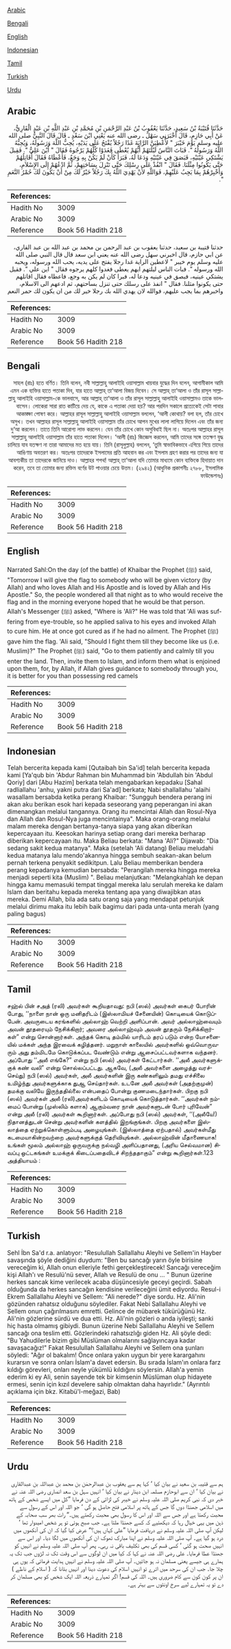 [Arabic](#arabic)

[Bengali](#bengali)

[English](#english)

[Indonesian](#indonesian)

[Tamil](#tamil)

[Turkish](#turkish)

[Urdu](#urdu)

## Arabic


<div dir="rtl" lang="ar" style={{fontSize:'larger',backgroundColor:'#f8f9fa',padding:20}}>
حَدَّثَنَا قُتَيْبَةُ بْنُ سَعِيدٍ، حَدَّثَنَا يَعْقُوبُ بْنُ عَبْدِ الرَّحْمَنِ بْنِ مُحَمَّدِ بْنِ عَبْدِ اللَّهِ بْنِ عَبْدٍ الْقَارِيُّ، عَنْ أَبِي حَازِمٍ، قَالَ أَخْبَرَنِي سَهْلٌ ـ رضى الله عنه يَعْنِي ابْنَ سَعْدٍ ـ قَالَ قَالَ النَّبِيُّ صلى الله عليه وسلم يَوْمَ خَيْبَرَ ‏"‏ لأُعْطِيَنَّ الرَّايَةَ غَدًا رَجُلاً يُفْتَحُ عَلَى يَدَيْهِ، يُحِبُّ اللَّهَ وَرَسُولَهُ، وَيُحِبُّهُ اللَّهُ وَرَسُولُهُ ‏"‏‏.‏ فَبَاتَ النَّاسُ لَيْلَتَهُمْ أَيُّهُمْ يُعْطَى فَغَدَوْا كُلُّهُمْ يَرْجُوهُ فَقَالَ ‏"‏ أَيْنَ عَلِيٌّ ‏"‏‏.‏ فَقِيلَ يَشْتَكِي عَيْنَيْهِ، فَبَصَقَ فِي عَيْنَيْهِ وَدَعَا لَهُ، فَبَرَأَ كَأَنْ لَمْ يَكُنْ بِهِ وَجَعٌ، فَأَعْطَاهُ فَقَالَ أُقَاتِلُهُمْ حَتَّى يَكُونُوا مِثْلَنَا‏.‏ فَقَالَ ‏"‏ انْفُذْ عَلَى رِسْلِكَ حَتَّى تَنْزِلَ بِسَاحَتِهِمْ، ثُمَّ ادْعُهُمْ إِلَى الإِسْلاَمِ، وَأَخْبِرْهُمْ بِمَا يَجِبُ عَلَيْهِمْ، فَوَاللَّهِ لأَنْ يَهْدِيَ اللَّهُ بِكَ رَجُلاً خَيْرٌ لَكَ مِنْ أَنْ يَكُونَ لَكَ حُمْرُ النَّعَمِ ‏"‏‏.‏
</div>
<div style={{backgroundColor:'#f8f9fa',padding:20, marginBottom: 10}}><table> <thead> <tr> <th>References:</th> <th></th> </tr> </thead> <tbody><tr><td>Hadith No</td><td>3009</td></tr><tr><td>Arabic No</td><td>3009</td></tr><tr><td>Reference</td><td>Book 56 Hadith 218</td></tr></tbody></table></div>


<div dir="rtl" lang="ar" style={{fontSize:'larger',backgroundColor:'#f8f9fa',padding:20}}>
حدثنا قتيبة بن سعيد، حدثنا يعقوب بن عبد الرحمن بن محمد بن عبد الله بن عبد القاري، عن ابي حازم، قال اخبرني سهل رضى الله عنه يعني ابن سعد قال قال النبي صلى الله عليه وسلم يوم خيبر " لاعطين الراية غدا رجلا يفتح على يديه، يحب الله ورسوله، ويحبه الله ورسوله ". فبات الناس ليلتهم ايهم يعطى فغدوا كلهم يرجوه فقال " اين علي ". فقيل يشتكي عينيه، فبصق في عينيه ودعا له، فبرا كان لم يكن به وجع، فاعطاه فقال اقاتلهم حتى يكونوا مثلنا. فقال " انفذ على رسلك حتى تنزل بساحتهم، ثم ادعهم الى الاسلام، واخبرهم بما يجب عليهم، فوالله لان يهدي الله بك رجلا خير لك من ان يكون لك حمر النعم
</div>
<div style={{backgroundColor:'#f8f9fa',padding:20, marginBottom: 10}}><table> <thead> <tr> <th>References:</th> <th></th> </tr> </thead> <tbody><tr><td>Hadith No</td><td>3009</td></tr><tr><td>Arabic No</td><td>3009</td></tr><tr><td>Reference</td><td>Book 56 Hadith 218</td></tr></tbody></table></div>

## Bengali


<div dir="rtl" lang="bn" style={{fontSize:'larger',backgroundColor:'#f8f9fa',padding:20}}>
সাহল (রাঃ) হতে বর্ণিত। তিনি বলেন, নবী সাল্লাল্লাহু আলাইহি ওয়াসাল্লাম খায়বার যুদ্ধের দিন বলেন, আগামীকাল আমি এমন এক ব্যক্তির হাতে পতাকা দিব, যার হাতে আল্লাহ্ তা‘আলা বিজয় দিবেন। সে আল্লাহ্ তা‘আলা ও তাঁর রাসূল সাল্লাল্লাহু আলাইহি ওয়াসাল্লাম-কে ভালবাসে, আর আল্লাহ্ তা‘আলা ও তাঁর রাসূল সাল্লাল্লাহু আলাইহি ওয়াসাল্লামও তাকে ভালবাসেন। লোকেরা সারা রাত কাটিয়ে দেয় যে, কাকে এ পতাকা দেয়া হয়? আর পরদিন সকালে প্রত্যেকেই সেটা পাবার আকাঙ্ক্ষা পোষণ করে। আল্লাহর রাসূল সাল্লাল্লাহু আলাইহি ওয়াসাল্লাম বললেন, ‘আলী কোথায়? বলা হল, তাঁর চোখে অসুখ। তখন আল্লাহর রাসূল সাল্লাল্লাহু আলাইহি ওয়াসাল্লাম তাঁর চোখে আপন মুখের লালা লাগিয়ে দিলেন এবং তাঁর জন্য দু‘আ করলেন। তাতে তিনি আরোগ্য লাভ করলেন। যেন তাঁর চোখে কোন অসুবিধাই ছিল না। অতঃপর আল্লাহর রাসূল সাল্লাল্লাহু আলাইহি ওয়াসাল্লাম তাঁর হাতে পতাকা দিলেন। ‘আলী (রাঃ) জিজ্ঞেস করলেন, আমি তাদের সঙ্গে ততক্ষণ যুদ্ধ চালিয়ে যাব যতক্ষণ না তারা আমাদের মত হয়ে যায়। তিনি (রাসূলুল্লাহ) বললেন, ‘তুমি স্বাভাবিকভাবে এগিয়ে গিয়ে তাদের আঙিণায় অবতরণ কর। অতঃপর তাদেরকে ইসলামের প্রতি আহবান কর এবং ইসলাম গ্রহণ করার পর তাদের জন্য যা আবশ্যকীয় তা তাদেরকে জানিয়ে দাও। আল্লাহর শপথ! আল্লাহ্ তা‘আলা যদি তোমার মাধ্যমে কোন ব্যক্তিকে হিদায়াত দান করেন, তবে তা তোমার জন্য রক্তিম বর্ণের উট পাওয়ার চেয়ে উত্তম। (২৯৪২) (আধুনিক প্রকাশনীঃ ২৭৮৮, ইসলামিক ফাউন্ডেশনঃ)
</div>
<div style={{backgroundColor:'#f8f9fa',padding:20, marginBottom: 10}}><table> <thead> <tr> <th>References:</th> <th></th> </tr> </thead> <tbody><tr><td>Hadith No</td><td>3009</td></tr><tr><td>Arabic No</td><td>3009</td></tr><tr><td>Reference</td><td>Book 56 Hadith 218</td></tr></tbody></table></div>

## English


<div dir="ltr" lang="en" style={{fontSize:'larger',backgroundColor:'#f8f9fa',padding:20}}>
Narrated Sahl:On the day (of the battle) of Khaibar the Prophet (ﷺ) said, "Tomorrow I will give the flag to somebody who will be given victory (by Allah) and who loves Allah and His Apostle and is loved by Allah and His Apostle." So, the people wondered all that night as to who would receive the flag and in the morning everyone hoped that he would be that person. Allah's Messenger (ﷺ) asked, "Where is 'Ali?" He was told that 'Ali was suffering from eye-trouble, so he applied saliva to his eyes and invoked Allah to cure him. He at once got cured as if he had no ailment. The Prophet (ﷺ) gave him the flag. 'Ali said, "Should I fight them till they become like us (i.e. Muslim)?" The Prophet (ﷺ) said, "Go to them patiently and calmly till you enter the land. Then, invite them to Islam, and inform them what is enjoined upon them, for, by Allah, if Allah gives guidance to somebody through you, it is better for you than possessing red camels
</div>
<div style={{backgroundColor:'#f8f9fa',padding:20, marginBottom: 10}}><table> <thead> <tr> <th>References:</th> <th></th> </tr> </thead> <tbody><tr><td>Hadith No</td><td>3009</td></tr><tr><td>Arabic No</td><td>3009</td></tr><tr><td>Reference</td><td>Book 56 Hadith 218</td></tr></tbody></table></div>

## Indonesian


<div dir="ltr" lang="id" style={{fontSize:'larger',backgroundColor:'#f8f9fa',padding:20}}>
Telah bercerita kepada kami [Qutaibah bin Sa'id] telah bercerita kepada kami [Ya'qub bin 'Abdur Rahman bin Muhammad bin 'Abdullah bin 'Abdul Qoriy] dari [Abu Hazim] berkata telah mengabarkan kepadaku [Sahal radliallahu 'anhu, yakni putra dari Sa'ad] berkata; Nabi shallallahu 'alaihi wasallam bersabda ketika perang Khaibar: "Sungguh bendera perang ini akan aku berikan esok hari kepada seseorang yang peperangan ini akan dimenangkan melalui tangannya. Orang itu mencintai Allah dan Rosul-Nya dan Allah dan Rosul-Nya juga mencintainya". Maka orang-orang melalui malam mereka dengan bertanya-tanya siapa yang akan diberikan kepercayaan itu. Keesokan harinya setiap orang dari mereka berharap diberikan kepercayaan itu. Maka Beliau berkata: "Mana 'Ali?" Dijawab: "Dia sedang sakit kedua matanya". Maka (setelah 'Ali datang) Beliau meludahi kedua matanya lalu mendo'akannya hingga sembuh seakan-akan belum pernah terkena penyakit sedikitpun. Lalu Beliau memberikan bendera perang kepadanya kemudian bersabda: "Perangilah mereka hingga mereka menjadi seperti kita (Muslim) ". Beliau melanjutkan: "Melangkahlah ke depan hingga kamu memasuki tempat tinggal mereka lalu serulah mereka ke dalam Islam dan beritahu kepada mereka tentang apa yang diwajibkan atas mereka. Demi Allah, bila ada satu orang saja yang mendapat petunjuk melalui dirimu maka itu lebih baik bagimu dari pada unta-unta merah (yang paling bagus)
</div>
<div style={{backgroundColor:'#f8f9fa',padding:20, marginBottom: 10}}><table> <thead> <tr> <th>References:</th> <th></th> </tr> </thead> <tbody><tr><td>Hadith No</td><td>3009</td></tr><tr><td>Arabic No</td><td>3009</td></tr><tr><td>Reference</td><td>Book 56 Hadith 218</td></tr></tbody></table></div>

## Tamil


<div dir="ltr" lang="ta" style={{fontSize:'larger',backgroundColor:'#f8f9fa',padding:20}}>
சஹ்ல் பின் சஅத் (ரலி) அவர்கள் கூறியதாவது: நபி (ஸல்) அவர்கள் கைபர் போரின் போது, ‘‘நாளை நான் ஒரு மனிதரிடம் (இஸ்லாமியச் சேனையின்) கொடியைக் கொடுப்பேன். அவருடைய கரங்களில் அல்லாஹ் வெற்றி அளிப்பான். அவர் அல்லாஹ்வையும் அவன் தூதரையும் நேசிக்கிறார்; அவரை அல்லாஹ்வும் அவன் தூதரும் நேசிக்கிறார்கள்” என்று சொன்னார்கள். அந்தக் கொடி தம்மில் யாரிடம் தரப் படும் என்ற யோசனையில் மக்கள் அந்த இரவைக் கழித்தனர். மறுநாள் காலையில் அவர்களில் ஒவ்வொருவரும் அது தம்மிடமே கொடுக்கப்பட வேண்டும் என்று ஆசைப்பட்டவர்களாக வந்தனர். அப்போது ‘‘அலீ எங்கே?” என்று நபி (ஸல்) அவர்கள் கேட்டார்கள். ‘‘அலீ அவர்களுக்குக் கண் வலி” என்று சொல்லப்பட்டது. ஆகவே, (அலீ அவர்களை அழைத்து வரச்செய்து) நபி (ஸல்) அவர்கள், அலீ அவர்களின் இரு கண்களிலும் தமது எச்சிலை உமிழ்ந்து அவர்களுக்காக துஆ செய்தார்கள். உடனே அலீ அவர்கள் (அதற்குமுன்) தமக்கு வலியே இருந்ததில்லை என்பதைப் போன்று குணமடைந்தார்கள். பிறகு நபி (ஸல்) அவர்கள் அலீ (ரலி)அவர்களிடம் கொடியைக் கொடுத்தார்கள். ‘‘அவர்கள் நம்மைப் போன்று (முஸ்லிம் களாக) ஆகும்வரை நான் அவர்களுடன் போர் புரிவேன்” என்று அலீ (ரலி) அவர்கள் கூறினார்கள். அப்போது நபி (ஸல்) அவர்கள், ‘‘(அலீயே!) நிதானத்துடன் சென்று அவர்களின் களத்தில் இறங்குங்கள். பிறகு அவர்களை இஸ்லாத்தை ஏற்றுக்கொள்ளும்படி அழையுங்கள். (இஸ்லாத்தை ஏற்பதால்) அவர்கள்மீது கடமையாகின்றவற்றை அவர்களுக்குத் தெரிவியுங்கள். அல்லாஹ்வின் மீதாணையாக! உங்கள் மூலம் அல்லாஹ் ஒருவருக்கு நல்வழி அளிப்பதானது, (அரிய செல்வமான) சிவப்பு ஒட்டகங்கள் உமக்குக் கிடைப்பதைவிடச் சிறந்ததாகும்” என்று கூறினார்கள்.123 அத்தியாயம் :
</div>
<div style={{backgroundColor:'#f8f9fa',padding:20, marginBottom: 10}}><table> <thead> <tr> <th>References:</th> <th></th> </tr> </thead> <tbody><tr><td>Hadith No</td><td>3009</td></tr><tr><td>Arabic No</td><td>3009</td></tr><tr><td>Reference</td><td>Book 56 Hadith 218</td></tr></tbody></table></div>

## Turkish


<div dir="ltr" lang="tr" style={{fontSize:'larger',backgroundColor:'#f8f9fa',padding:20}}>
Sehl İbn Sa'd r.a. anlatıyor: "Resulullah Sallallahu Aleyhi ve Sellem'in Hayber savaşında şöyle dediğini duydum: "Ben bu sancağı yarın öyle birisine vereceğim ki, Allah onun elleriyle fethi gerçekleştirecek! Sancağı vereceğim kişi Allah'ı ve Resulü'nü sever, Allah ve Resulü de onu ... " Bunun üzerine herkes sancak kime verilecek acaba düşüncesiyle geceyi geçirdi. Sabah olduğunda da herkes sancağın kendisine verileceğini ümit ediyordu. Resul-i Ekrem Sallallahu Aleyhi ve Sellem: "Ali nerede?" diye sordu. Hz. Ali'nin gözünden rahatsız olduğunu söylediler. Fakat Nebi Sallallahu Aleyhi ve Sellem onun çağırılmasını emretti. Gelince de mübarek tükürüğünü Hz. Ali'nin gözlerine sürdü ve dua etti. Hz. Ali'nin gözleri o anda iyileşti; sanki hiç hasta olmamış gibiydi. Bunun üzerine Nebi Sallallahu Aleyhi ve Sellem sancağı ona teslim etti. Gözlerindeki rahatsızlığı giden Hz. Ali şöyle dedi: "Bu Yahudilerle bizim gibi Müslüman olmalarını sağlayıncaya kadar savaşacağız!" Fakat Resulullah Sallallahu Aleyhi ve Sellem ona şunları söyledi: "Ağır ol bakalım! Önce onlara yakın uygun bir yere karargahını kurarsın ve sonra onları İslam'a davet edersin. Bu sırada İslam'ın onlara farz kıldığı görevleri, onları neyle yükümlü kıldığını söylersin. Allah'a yemin ederim ki ey Ali, senin sayende tek bir kimsenin Müslüman olup hidayete ermesi, senin için kızıl develere sahip olmaktan daha hayırlıdır." (Ayrıntılı açıklama için bkz. Kitabü'l-meğazi, Bab)
</div>
<div style={{backgroundColor:'#f8f9fa',padding:20, marginBottom: 10}}><table> <thead> <tr> <th>References:</th> <th></th> </tr> </thead> <tbody><tr><td>Hadith No</td><td>3009</td></tr><tr><td>Arabic No</td><td>3009</td></tr><tr><td>Reference</td><td>Book 56 Hadith 218</td></tr></tbody></table></div>

## Urdu


<div dir="rtl" lang="ur" style={{fontSize:'larger',backgroundColor:'#f8f9fa',padding:20}}>
ہم سے قتیبہ بن سعید نے بیان کیا ‘ کہا ہم سے یعقوب بن عبدالرحمٰن بن محمد بن عبداللہ بن عبدالقاری نے بیان کیا ‘ ان سے ابوحازم مسلمہ ابن دینار نے بیان کیا ‘ انہیں سہل بن سعد انصاری رضی اللہ عنہ نے خبر دی کہ نبی کریم صلی اللہ علیہ وسلم نے خیبر کی لڑائی کے دن فرمایا ”کل میں ایسے شخص کے ہاتھ میں اسلامی جھنڈا دوں گا جس کے ہاتھ پر اسلامی فتح حاصل ہو گی ‘ جو اللہ اور اس کے رسول سے محبت رکھتا ہے اور جس سے اللہ اور اس کا رسول بھی محبت رکھتے ہیں۔“ رات بھر سب صحابہ کے ذہن میں یہی خیال رہا کہ دیکھئیے کہ کسے جھنڈا ملتا ہے۔ جب صبح ہوئی تو ہر شخص امیدوار تھا ‘ لیکن آپ صلی اللہ علیہ وسلم نے دریافت فرمایا ”علی کہاں ہیں؟“ عرض کیا گیا کہ ان کی آنکھوں میں درد ہو گیا ہے۔ آپ صلی اللہ علیہ وسلم نے اپنا مبارک تھوک ان کی آنکھوں میں لگا دیا۔ اور اس سے انہیں صحت ہو گئی ‘ کسی قسم کی بھی تکلیف باقی نہ رہی۔ پھر آپ صلی اللہ علیہ وسلم نے انہیں کو جھنڈا عطا فرمایا۔ علی رضی اللہ عنہ نے کہا کہ کیا میں ان لوگوں سے اس وقت تک نہ لڑوں جب تک یہ ہمارے ہی جیسے یعنی مسلمان نہ ہو جائیں۔ آپ صلی اللہ علیہ وسلم نے انہیں ہدایت فرمائی کہ یوں ہی چلا جا۔ جب ان کی سرحد میں اترے تو انہیں اسلام کی دعوت دینا اور انہیں بتانا کہ ( اسلام کے ناطے ) ان پر کون کون سے کام ضروری ہیں۔ اللہ کی قسم! اگر تمہارے ذریعہ اللہ ایک شخص کو بھی مسلمان کر دے تو یہ تمہارے لیے سرخ اونٹوں سے بہتر ہے۔
</div>
<div style={{backgroundColor:'#f8f9fa',padding:20, marginBottom: 10}}><table> <thead> <tr> <th>References:</th> <th></th> </tr> </thead> <tbody><tr><td>Hadith No</td><td>3009</td></tr><tr><td>Arabic No</td><td>3009</td></tr><tr><td>Reference</td><td>Book 56 Hadith 218</td></tr></tbody></table></div>